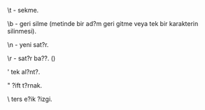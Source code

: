 \t - sekme.

\b - geri silme (metinde bir ad?m geri gitme veya tek bir karakterin silinmesi).

\n - yeni sat?r.

\r - sat?r ba??. ()

\' tek al?nt?.

\" ?ift t?rnak.

\\ ters e?ik ?izgi.